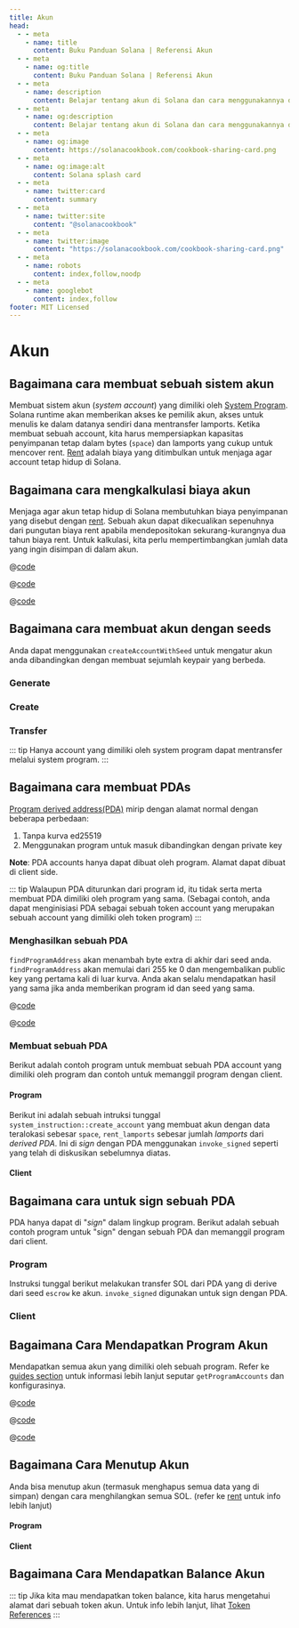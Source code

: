```yaml
---
title: Akun
head:
  - - meta
    - name: title
      content: Buku Panduan Solana | Referensi Akun
  - - meta
    - name: og:title
      content: Buku Panduan Solana | Referensi Akun
  - - meta
    - name: description
      content: Belajar tentang akun di Solana dan cara menggunakannya di program.
  - - meta
    - name: og:description
      content: Belajar tentang akun di Solana dan cara menggunakannya di program.
  - - meta
    - name: og:image
      content: https://solanacookbook.com/cookbook-sharing-card.png
  - - meta
    - name: og:image:alt
      content: Solana splash card
  - - meta
    - name: twitter:card
      content: summary
  - - meta
    - name: twitter:site
      content: "@solanacookbook"
  - - meta
    - name: twitter:image
      content: "https://solanacookbook.com/cookbook-sharing-card.png"
  - - meta
    - name: robots
      content: index,follow,noodp
  - - meta
    - name: googlebot
      content: index,follow
footer: MIT Licensed
---
```


# Akun

## Bagaimana cara membuat sebuah sistem akun

Membuat sistem akun (_system account_) yang dimiliki oleh [System Program][1].  Solana runtime akan memberikan akses ke pemilik akun, akses untuk menulis ke dalam datanya sendiri dana mentransfer lamports. Ketika membuat sebuah account, kita harus mempersiapkan kapasitas penyimpanan tetap dalam bytes
(`space`) dan lamports yang cukup untuk mencover rent. [Rent][2] adalah biaya yang ditimbulkan untuk menjaga agar account tetap hidup di Solana.

<SolanaCodeGroup>
  <SolanaCodeGroupItem title="TS" active>

  <template v-slot:default>

@[code](@/code/accounts/create-system-account/create-system-account.en.ts)

  </template>

  <template v-slot:preview>

@[code](@/code/accounts/create-system-account/create-system-account.preview.en.ts)

  </template>

  </SolanaCodeGroupItem>
  <SolanaCodeGroupItem title="Rust">

  <template v-slot:default>

@[code](@/code/accounts/create-system-account/create-system-account.en.rs)

  </template>

  <template v-slot:preview>

@[code](@/code/accounts/create-system-account/create-system-account.preview.en.rs)

  </template>

  </SolanaCodeGroupItem>
</SolanaCodeGroup>

## Bagaimana cara mengkalkulasi biaya akun

Menjaga agar akun tetap hidup di Solana membutuhkan biaya penyimpanan yang disebut dengan [rent][2]. Sebuah akun dapat dikecualikan sepenuhnya dari pungutan biaya rent apabila mendepositokan sekurang-kurangnya dua tahun biaya rent. Untuk kalkulasi, kita perlu mempertimbangkan jumlah data yang ingin disimpan di dalam akun.

<CodeGroup>
  <CodeGroupItem title="TS" active>

@[code](@/code/accounts/rent-exemption/rent-exemption.en.ts)

  </CodeGroupItem>

  <CodeGroupItem title="Rust">

@[code](@/code/accounts/rent-exemption/rent-exemption.en.rs)

  </CodeGroupItem>

  <CodeGroupItem title="CLI">

@[code](@/code/accounts/rent-exemption/rent-exemption.en.sh)

  </CodeGroupItem>
</CodeGroup>

## Bagaimana cara membuat akun dengan seeds

Anda dapat menggunakan `createAccountWithSeed` untuk mengatur akun anda dibandingkan dengan membuat sejumlah keypair yang berbeda.

### Generate

<SolanaCodeGroup>
  <SolanaCodeGroupItem title="TS" active>

  <template v-slot:default>

@[code](@/code/accounts/create-account-with-seed/generate/main.en.ts)

  </template>

  <template v-slot:preview>

@[code](@/code/accounts/create-account-with-seed/generate/main.preview.en.ts)

  </template>

  </SolanaCodeGroupItem>

  <SolanaCodeGroupItem title="Rust">

  <template v-slot:default>

@[code](@/code/accounts/create-account-with-seed/generate/main.en.rs)

  </template>

  <template v-slot:preview>

@[code](@/code/accounts/create-account-with-seed/generate/main.preview.en.rs)

  </template>
  </SolanaCodeGroupItem>
</SolanaCodeGroup>

### Create

<SolanaCodeGroup>
  <SolanaCodeGroupItem title="TS" active>

  <template v-slot:default>

@[code](@/code/accounts/create-account-with-seed/creation/main.en.ts)

  </template>

  <template v-slot:preview>

@[code](@/code/accounts/create-account-with-seed/creation/main.preview.en.ts)

  </template>

  </SolanaCodeGroupItem>

  <SolanaCodeGroupItem title="Rust" active>

  <template v-slot:default>

@[code](@/code/accounts/create-account-with-seed/creation/main.en.rs)

  </template>

  <template v-slot:preview>

@[code](@/code/accounts/create-account-with-seed/creation/main.preview.en.rs)

  </template>

  </SolanaCodeGroupItem>
</SolanaCodeGroup>

### Transfer

<SolanaCodeGroup>
  <SolanaCodeGroupItem title="TS" active>

  <template v-slot:default>

@[code](@/code/accounts/create-account-with-seed/transfer/main.en.ts)

  </template>

  <template v-slot:preview>

@[code](@/code/accounts/create-account-with-seed/transfer/main.preview.en.ts)

  </template>

  </SolanaCodeGroupItem>
</SolanaCodeGroup>

::: tip
Hanya account yang dimiliki oleh system program dapat mentransfer melalui system program.
:::

## Bagaimana cara membuat PDAs

[Program derived address(PDA)][3] mirip dengan alamat normal dengan beberapa perbedaan:

1. Tanpa kurva ed25519 
2. Menggunakan program untuk masuk dibandingkan dengan private key

**Note**: PDA accounts hanya dapat dibuat oleh program. Alamat dapat dibuat di client side.

::: tip
Walaupun PDA diturunkan dari program id, itu tidak serta merta membuat PDA dimiliki oleh program yang sama. (Sebagai contoh, anda dapat menginisiasi PDA sebagai sebuah token account yang merupakan sebuah account yang dimiliki oleh token program)
:::

### Menghasilkan sebuah PDA

`findProgramAddress` akan menambah byte extra di akhir dari seed anda. `findProgramAddress` akan memulai dari 255 ke 0 dan mengembalikan public key yang pertama kali di luar kurva. Anda akan selalu mendapatkan hasil yang sama jika anda memberikan program id dan seed yang sama.

<CodeGroup>
  <CodeGroupItem title="TS" active>

@[code](@/code/accounts/program-derived-address/derived-a-pda/find-program-address.en.ts)

  </CodeGroupItem>

  <CodeGroupItem title="Rust">

@[code](@/code/accounts/program-derived-address/derived-a-pda/find-program-address.en.rs)

  </CodeGroupItem>
</CodeGroup>

### Membuat sebuah PDA

Berikut adalah contoh program untuk membuat sebuah PDA account yang dimiliki oleh program dan contoh untuk memanggil program dengan client.

#### Program

Berikut ini adalah sebuah intruksi tunggal `system_instruction::create_account` yang membuat akun dengan data teralokasi sebesar `space`, `rent_lamports` sebesar jumlah  _lamports_ dari _derived PDA_. Ini di _sign_ dengan PDA menggunakan  `invoke_signed` seperti yang telah di diskusikan sebelumnya diatas.

<SolanaCodeGroup>
  <SolanaCodeGroupItem title="rust" active>

  <template v-slot:default>

@[code](@/code/accounts/program-derived-address/create-a-pda/program/src/lib.rs)

  </template>

  <template v-slot:preview>

@[code](@/code/accounts/program-derived-address/create-a-pda/program/src/lib.preview.rs)

  </template>

  </SolanaCodeGroupItem>
</SolanaCodeGroup>

#### Client

<SolanaCodeGroup>
  <SolanaCodeGroupItem title="TS" active>

  <template v-slot:default>

@[code](@/code/accounts/program-derived-address/create-a-pda/client/main.en.ts)

  </template>

  <template v-slot:preview>

@[code](@/code/accounts/program-derived-address/create-a-pda/client/main.preview.en.ts)

  </template>

  </SolanaCodeGroupItem>
</SolanaCodeGroup>

## Bagaimana cara untuk sign sebuah PDA

PDA hanya dapat di "_sign_" dalam lingkup program.
Berikut adalah sebuah contoh program untuk "sign" dengan sebuah PDA dan memanggil program dari client.

### Program

Instruksi tunggal berikut melakukan transfer SOL dari PDA yang di derive dari seed  `escrow` ke akun. `invoke_signed` digunakan untuk sign dengan PDA.

<SolanaCodeGroup>
  <SolanaCodeGroupItem title="Rust" active>

  <template v-slot:default>

@[code](@/code/accounts/program-derived-address/sign-a-pda/program/src/lib.rs)

  </template>

  <template v-slot:preview>

@[code](@/code/accounts/program-derived-address/sign-a-pda/program/src/lib.preview.rs)

  </template>

  </SolanaCodeGroupItem>
</SolanaCodeGroup>

### Client

<SolanaCodeGroup>
  <SolanaCodeGroupItem title="TS" active>

  <template v-slot:default>

@[code](@/code/accounts/program-derived-address/sign-a-pda/client/main.en.ts)

  </template>

  <template v-slot:preview>

@[code](@/code/accounts/program-derived-address/sign-a-pda/client/main.preview.en.ts)

  </template>

  </SolanaCodeGroupItem>
</SolanaCodeGroup>

## Bagaimana Cara Mendapatkan Program Akun

Mendapatkan semua akun yang dimiliki oleh sebuah program. Refer ke [guides section](../guides/get-program-accounts.md) untuk informasi lebih lanjut seputar `getProgramAccounts` dan konfigurasinya.

<CodeGroup>
  <CodeGroupItem title="TS" active>

@[code](@/code/get-program-accounts/basic/basic.en.ts)

  </CodeGroupItem>

  <CodeGroupItem title="Rust">

@[code](@/code/get-program-accounts/basic/basic.en.rs)

  </CodeGroupItem>
  <CodeGroupItem title="CLI">

@[code](@/code/get-program-accounts/basic/basic.en.sh)

  </CodeGroupItem>
</CodeGroup>

## Bagaimana Cara Menutup Akun

Anda bisa menutup akun (termasuk menghapus semua data yang di simpan) dengan cara menghilangkan semua SOL. (refer ke [rent][2] untuk info lebih lanjut)

#### Program


<SolanaCodeGroup>
  <SolanaCodeGroupItem title="rust" active>

  <template v-slot:default>

@[code](@/code/accounts/close-account/program/src/lib.rs)

  </template>

  <template v-slot:preview>

@[code](@/code/accounts/close-account/program/src/lib.preview.rs)

  </template>

  </SolanaCodeGroupItem>
</SolanaCodeGroup>

#### Client

<SolanaCodeGroup>
  <SolanaCodeGroupItem title="TS" active>

  <template v-slot:default>

@[code](@/code/accounts/close-account/client/main.en.ts)

  </template>

  <template v-slot:preview>

@[code](@/code/accounts/close-account/client/main.preview.en.ts)

  </template>

  </SolanaCodeGroupItem>
</SolanaCodeGroup>

## Bagaimana Cara Mendapatkan Balance Akun

<SolanaCodeGroup>
  <SolanaCodeGroupItem title="TS" active>

  <template v-slot:default>

@[code](@/code/accounts/get-balance/main.en.ts)

  </template>

  <template v-slot:preview>

@[code](@/code/accounts/get-balance/main.preview.en.ts)

  </template>

  </SolanaCodeGroupItem>
  <SolanaCodeGroupItem title="Rust">

  <template v-slot:default>

@[code](@/code/accounts/get-balance/main.en.rs)

  </template>

  <template v-slot:preview>

@[code](@/code/accounts/get-balance/main.preview.en.rs)

  </template>
  
  </SolanaCodeGroupItem>

  <SolanaCodeGroupItem title="Python">

  <template v-slot:default>

@[code](@/code/accounts/get-balance/main.en.py)

  </template>

  <template v-slot:preview>

@[code](@/code/accounts/get-balance/main.preview.en.py)

  </template>

  </SolanaCodeGroupItem>

  <SolanaCodeGroupItem title="C++">

  <template v-slot:default>

@[code](@/code/accounts/get-balance/main.en.cpp)

  </template>

  <template v-slot:preview>

@[code](@/code/accounts/get-balance/main.preview.en.cpp)

  </template>

  </SolanaCodeGroupItem>
</SolanaCodeGroup>

::: tip
Jika kita mau mendapatkan token balance, kita harus mengetahui alamat dari sebuah token akun. Untuk info lebih lanjut, lihat  [Token References](token.md)
:::

[1]: https://docs.solana.com/developing/clients/javascript-reference#systemprogram
[2]: https://docs.solana.com/developing/programming-model/accounts#rent
[3]: https://docs.solana.com/developing/programming-model/calling-between-programs#program-derived-addresses
